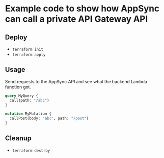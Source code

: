 # Example code to show how AppSync can call a private API Gateway API

## Deploy

* ```terraform init```
* ```terraform apply```

## Usage

Send requests to the AppSync API and see what the backend Lambda function got.

```graphql
query MyQuery {
  call(path: "/abc")
}

mutation MyMutation {
  callPost(body: "abc", path: "/post")
}
```

## Cleanup

* ```terraform destroy```
